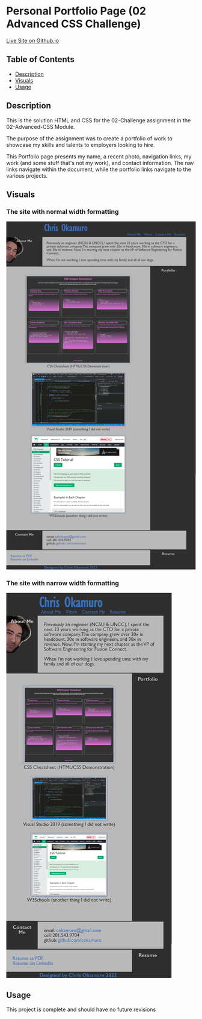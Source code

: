 # Personal Portfolio Page (02 Advanced CSS Challenge)

[Live Site on Github.io](https://cokamuro.github.io/portfolio/)

## Table of Contents
- [Description](#description)
- [Visuals](#visuals)
- [Usage](#usage)

## Description
This is the solution HTML and CSS for the 02-Challenge assignment in the 02-Advanced-CSS Module.

The purpose of the assignment was to create a portfolio of work to showcase my skills and talents to employers looking to hire.

This Portfolio page presents my name, a recent photo, navigation links, my work (and some stuff that's not my work), and contact information.  The nav links navigate within the document, while the portfolio links navigate to the various projects.  

## Visuals
### The site with normal width formatting
![Image of Completed Page + CSS](./assets/images/portfolio-wide.png)

### The site with narrow width formatting
![Image of Completed Page + CSS](./assets/images/portfolio-narrow.png)

## Usage
This project is complete and should have no future revisions    

